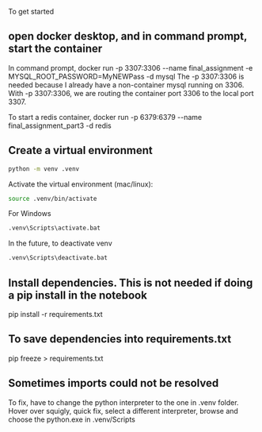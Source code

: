 To get started

## open docker desktop, and in command prompt, start the container
In command prompt,
  docker run -p 3307:3306 --name final_assignment -e MYSQL_ROOT_PASSWORD=MyNEWPass -d mysql
The -p 3307:3306 is needed because I already have a non-container mysql running on 3306. With -p 3307:3306, we are routing the container port 3306 to the local port 3307.

To start a redis container,
docker run -p 6379:6379 --name final_assignment_part3 -d redis


## Create a virtual environment

```bash
python -m venv .venv
```

Activate the virtual environment (mac/linux):

```bash
source .venv/bin/activate
```

For Windows
```bash
.venv\Scripts\activate.bat
```

In the future, to deactivate venv
```bash
.venv\Scripts\deactivate.bat 
```

## Install dependencies. This is not needed if doing a pip install in the notebook
pip install -r requirements.txt

## To save dependencies into requirements.txt
pip freeze > requirements.txt

## Sometimes imports could not be resolved
To fix, have to change the python interpreter to the one in .venv folder. Hover over squigly, quick fix, select a different interpreter, browse and choose the python.exe in .venv/Scripts